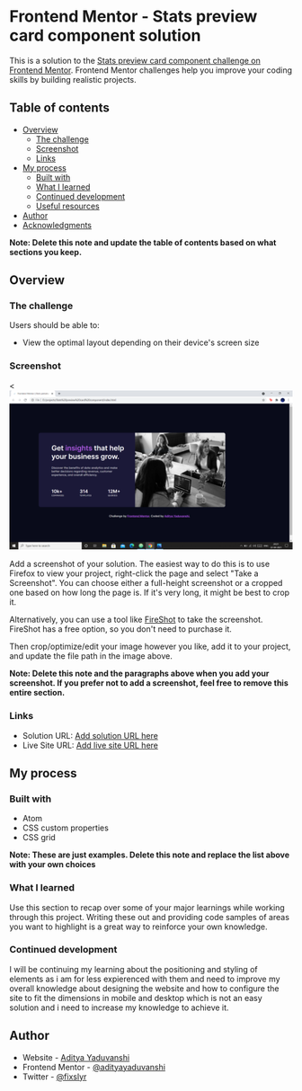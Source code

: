 # Frontend Mentor - Stats preview card component solution

This is a solution to the [Stats preview card component challenge on Frontend Mentor](https://www.frontendmentor.io/challenges/stats-preview-card-component-8JqbgoU62). Frontend Mentor challenges help you improve your coding skills by building realistic projects.

## Table of contents

- [Overview](#overview)
  - [The challenge](#the-challenge)
  - [Screenshot](#screenshot)
  - [Links](#links)
- [My process](#my-process)
  - [Built with](#built-with)
  - [What I learned](#what-i-learned)
  - [Continued development](#continued-development)
  - [Useful resources](#useful-resources)
- [Author](#author)
- [Acknowledgments](#acknowledgments)

**Note: Delete this note and update the table of contents based on what sections you keep.**

## Overview

### The challenge

Users should be able to:

- View the optimal layout depending on their device's screen size

### Screenshot

<![](images/screenshot.png)

Add a screenshot of your solution. The easiest way to do this is to use Firefox to view your project, right-click the page and select "Take a Screenshot". You can choose either a full-height screenshot or a cropped one based on how long the page is. If it's very long, it might be best to crop it.

Alternatively, you can use a tool like [FireShot](https://getfireshot.com/) to take the screenshot. FireShot has a free option, so you don't need to purchase it.

Then crop/optimize/edit your image however you like, add it to your project, and update the file path in the image above.

**Note: Delete this note and the paragraphs above when you add your screenshot. If you prefer not to add a screenshot, feel free to remove this entire section.**

### Links

- Solution URL: [Add solution URL here](https://github.com/adityayaduvanshi/Stats-preview-card-component)
- Live Site URL: [Add live site URL here](https://github.com/adityayaduvanshi/Stats-preview-card-component)

## My process

### Built with

- Atom
- CSS custom properties
- CSS grid

**Note: These are just examples. Delete this note and replace the list above with your own choices**

### What I learned

Use this section to recap over some of your major learnings while working through this project. Writing these out and providing code samples of areas you want to highlight is a great way to reinforce your own knowledge.



### Continued development

I will be continuing my learning about the positioning and styling of elements as i am for less expierenced with them and need to improve my overall knowledge about designing the website and how to configure the site to fit the dimensions in mobile and desktop which is not an easy solution and i need to increase my knowledge to achieve it.




## Author

- Website - [Aditya Yaduvanshi ](https://www.linkedin.com/in/aditya-yaduvanshi-7a47a913b/)
- Frontend Mentor - [@adityayaduvanshi](https://www.frontendmentor.io/profile/adityayaduvanshi)
- Twitter - [@fixslyr](https://twitter.com/fixslyr)
